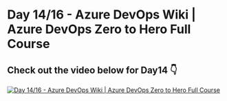 # Day 14/16 - Azure DevOps Wiki | Azure DevOps Zero to Hero Full Course
## Check out the video below for Day14 👇

[![Day 14/16 - Azure DevOps Wiki | Azure DevOps Zero to Hero Full Course](https://img.youtube.com/vi/j3x-EB9P-6I/sddefault.jpg)](https://youtu.be/j3x-EB9P-6I)
